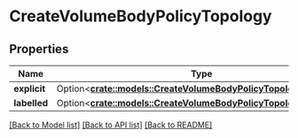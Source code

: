 # CreateVolumeBodyPolicyTopology

## Properties

Name | Type | Description | Notes
------------ | ------------- | ------------- | -------------
**explicit** | Option<[**crate::models::CreateVolumeBodyPolicyTopologyExplicit**](CreateVolumeBody_policy_topology_explicit.md)> |  | [optional]
**labelled** | Option<[**crate::models::CreateVolumeBodyPolicyTopologyLabelled**](CreateVolumeBody_policy_topology_labelled.md)> |  | [optional]

[[Back to Model list]](../README.md#documentation-for-models) [[Back to API list]](../README.md#documentation-for-api-endpoints) [[Back to README]](../README.md)


